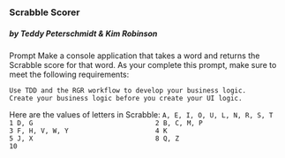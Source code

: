 ### Scrabble Scorer

##### by Teddy Peterschmidt & Kim Robinson

Prompt
Make a console application that takes a word and returns the Scrabble score for that word. As your complete this prompt, make sure to meet the following requirements:

    Use TDD and the RGR workflow to develop your business logic.
    Create your business logic before you create your UI logic. 

Here are the values of letters in Scrabble:
`
A, E, I, O, U, L, N, R, S, T       1
D, G                               2
B, C, M, P                         3
F, H, V, W, Y                      4
K                                  5
J, X                               8
Q, Z                               10
`

